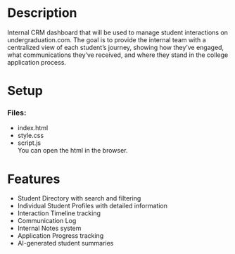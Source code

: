 # Description
Internal CRM dashboard that will be used to manage student interactions on undergraduation.com. The goal is to provide the internal team with a centralized view of each student’s journey, showing how they’ve engaged, what communications they’ve received, and where they stand in the college application process.

# Setup
### Files:
- index.html
- style.css
- script.js
  <br>You can open the html in the browser.

# Features
- Student Directory with search and filtering
- Individual Student Profiles with detailed information
- Interaction Timeline tracking
- Communication Log
- Internal Notes system
- Application Progress tracking
- AI-generated student summaries

